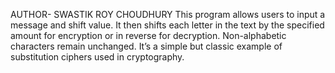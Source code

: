 AUTHOR- SWASTIK ROY CHOUDHURY
This program allows users to input a message and shift value. It then shifts each letter in the text by the specified amount for encryption or in reverse for decryption. Non-alphabetic characters remain unchanged. It’s a simple but classic example of substitution ciphers used in cryptography.
